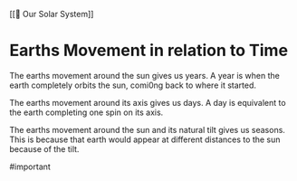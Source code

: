 [[🌌 Our Solar System]]
# Earths Movement in relation to Time           
The earths movement around the sun gives us years. A year is when the earth completely orbits the sun, comi0ng back to where it started.

The earths movement around its axis gives us days. A day is equivalent to the earth completing one spin on its axis.

The earths movement around the sun and its natural tilt gives us seasons. This is because that earth would appear at different distances to the sun because of the tilt.

#important 